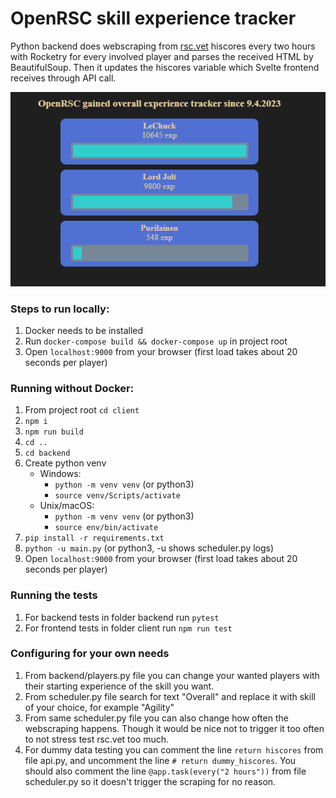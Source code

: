 # OpenRSC skill experience tracker

Python backend does webscraping from [rsc.vet](https://rsc.vet/) hiscores every two hours with Rocketry for every involved player and parses the received HTML by BeautifulSoup. Then it updates the hiscores variable which Svelte frontend receives through API call.

![Frontpage](/client/public/images/client.png)

### Steps to run locally:
1. Docker needs to be installed
2. Run `docker-compose build && docker-compose up` in project root
3. Open `localhost:9000` from your browser (first load takes about 20 seconds per player)

### Running without Docker:
1. From project root `cd client`
2. `npm i`
3. `npm run build`
4. `cd ..`
5. `cd backend`
6. Create python venv
    - Windows:
        - `python -m venv venv` (or python3)
        - `source venv/Scripts/activate`
    - Unix/macOS:
        - `python -m venv venv` (or python3)
        - `source env/bin/activate`
7. `pip install -r requirements.txt`
8. `python -u main.py` (or python3, -u shows scheduler.py logs)
9. Open `localhost:9000` from your browser (first load takes about 20 seconds per player)

### Running the tests
1. For backend tests in folder backend run `pytest`
2. For frontend tests in folder client run `npm run test`

### Configuring for your own needs
1. From backend/players.py file you can change your wanted players with their starting experience of the skill you want.
2. From scheduler.py file search for text "Overall" and replace it with skill of your choice, for example "Agility"
3. From same scheduler.py file you can also change how often the webscraping happens. Though it would be nice not to trigger it too often to not stress test rsc.vet too much.
4. For dummy data testing you can comment the line `return hiscores` from file api.py, and uncomment the line `# return dummy_hiscores`. You should also comment the line `@app.task(every("2 hours"))` from file scheduler.py so it doesn't trigger the scraping for no reason.